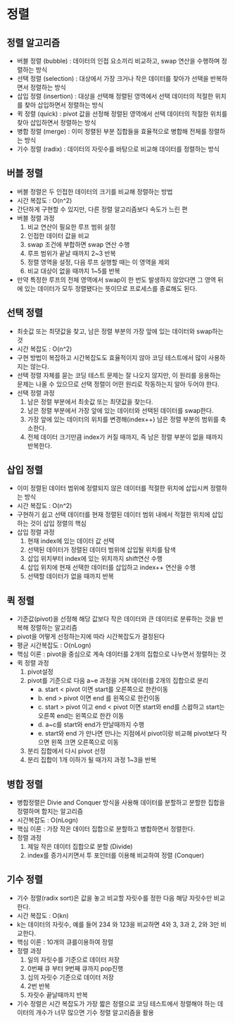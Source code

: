 # 정렬

## 정렬 알고리즘
- 버블 정렬 (bubble) : 데이터의 인접 요소끼리 비교하고, swap 연산을 수행하며 정렬하는 방식
- 선택 정렬 (selection) : 대상에서 가장 크거나 작은 데이터를 찾아가 선택을 반복하면서 정렬하는 방식
- 삽입 정렬 (insertion) : 대상을 선택해 정렬된 영역에서 선택 데이터의 적절한 위치를 찾아 삽입하면서 정렬하는 방식
- 퀵 정렬 (quick) : pivot 값을 선정해 정렬된 영역에서 선택 데이터의 적절한 위치를 찾아 삽입하면서 정렬하는 방식
- 병합 정렬 (merge) : 이미 정렬된 부분 집합들을 효율적으로 병합해 전체를 정렬하는 방식
- 기수 정렬 (radix) : 데이터의 자릿수를 바탕으로 비교해 데이터를 정렬하는 방식

## 버블 정렬
- 버블 정렬은 두 인접한 데이터의 크기를 비교해 정렬하는 방법
- 시간 복잡도 : O(n^2)
- 간단하게 구현할 수 있지만, 다른 정렬 알고리즘보다 속도가 느린 편
- 버블 정렬 과정
  1. 비교 연산이 필요한 루프 범위 설정
  2. 인접한 데이터 값을 비교
  3. swap 조건에 부합하면 swap 연산 수행
  4. 루프 범위가 끝날 때까지 2~3 반복
  5. 정렬 영역을 설정, 다음 루프 실행할 때는 이 영역을 제외
  6. 비교 대상이 없을 때까지 1~5를 반복
- 만약 특정한 루프의 전체 영역에서 swap이 한 번도 발생하지 않았다면 그 영역 뒤에 있는 데이터가 모두 정렬됐다는 뜻이므로 프로세스를 종료해도 된다.

## 선택 정렬
- 최솟값 또는 최댓값을 찾고, 남은 정렬 부분의 가장 앞에 있는 데이터와 swap하는 것
- 시간 복잡도 : O(n^2)
- 구현 방법이 복잡하고 시간복잡도도 효율적이지 않아 코딩 테스트에서 많이 사용하지는 않는다.
- 선택 정렬 자체를 묻는 코딩 테스트 문제는 잘 나오지 않지만, 이 원리를 응용하는 문제는 나올 수 있으므로 선택 정렬이 어떤 원리로 작동하는지 알아 두어야 한다.
- 선택 정렬 과정
  1. 남은 정렬 부분에서 최솟값 또는 최댓값을 찾는다.
  2. 남은 정렬 부분에서 가장 앞에 있는 데이터와 선택된 데이터를 swap한다.
  3. 가장 앞에 있는 데이터의 위치를 변경해(index++) 남은 정렬 부분의 범위를 축소한다.
  4. 전체 데이터 크기만큼 index가 커질 때까지, 즉 남은 정렬 부분이 없을 때까지 반복한다.

## 삽입 정렬
- 이미 정렬된 데이터 범위에 정렬되지 않은 데이터를 적절한 위치에 삽입시켜 정렬하는 방식
- 시간 복잡도 : O(n^2)
- 구현하기 쉽고 선택 데이터를 현재 정렬된 데이터 범위 내에서 적절한 위치에 삽입하는 것이 삽입 정렬의 핵심
- 삽입 정렬 과정
  1. 현재 index에 있는 데이터 값 선택
  2. 선택된 데이터가 정렬된 데이터 범위에 삽입될 위치를 탐색
  3. 삽입 위치부터 index에 있는 위치까지 shift연산 수행
  4. 삽입 위치에 현재 선택한 데이터를 삽입하고 index++ 연산을 수행
  5. 선택할 데이터가 없을 때까지 반복

## 퀵 정렬
- 기준값(pivot)을 선정해 해당 값보다 작은 데이터와 큰 데이터로 분류하는 것을 반복해 정렬하는 알고리즘
- pivot을 어떻게 선정하는지에 따라 시간복잡도가 결정된다
- 평균 시간복잡도 : O(nLogn)
- 핵심 이론 : pivot을 중심으로 계속 데이터를 2개의 집합으로 나누면서 정렬하는 것
- 퀵 정렬 과정
  1. pivot설정
  2. pivot를 기준으로 다음 a~e 과정을 거쳐 데이터를 2개의 집합으로 분리
     - a. start < pivot 이면 start를 오른쪽으로 한칸이동
     - b. end > pivot 이면 end 를 왼쪽으로 한칸이동
     - c. start > pivot 이고 end < pivot 이면 start와 end를 스왑하고 start는 오른쪽 end는 왼쪽으로 한칸 이동
     - d. a~c를 start와 end가 만날때까지 수행
     - e. start와 end 가 만나면 만나는 지점에서 pivot이랑 비교해 pivot보다 작으면 왼쪽 크면 오른쪽으로 이동
  3. 분리 집합에서 다시 pivot 선정
  4. 분리 집합이 1개 이하가 될 때가지 과정 1~3을 반복

## 병합 정렬
- 병합정렬은 Divie and Conquer 방식을 사용해 데이터를 분할하고 분할한 집합을 정렬하며 합치는 알고리즘
- 시간복잡도 : O(nLogn)
- 핵심 이론 : 가장 작은 데이터 집합으로 분할하고 병합하면서 정렬한다.
- 정렬 과정
  1. 제일 작은 데이터 집합으로 분할 (Divide)
  2. index를 증가시키면서 투 포인터를 이용해 비교하여 정렬 (Conquer)

## 기수 정렬
- 기수 정렬(radix sort)은 값을 놓고 비교할 자릿수를 정한 다음 해당 자릿수만 비교한다.
- 시간 복잡도 : O(kn) 
- k는 데이터의 자릿수, 예를 들어 234 와 123을 비교하면 4와 3, 3과 2, 2와 3만 비교한다.
- 핵심 이론 : 10개의 큐를이용하여 정렬
- 정렬 과정 
  1. 일의 자릿수를 기준으로 데이터 저장
  2. 0번째 큐 부터 9번째 큐까지 pop진행
  3. 십의 자릿수 기준으로 데이터 저장
  4. 2번 반복 
  5. 자릿수 끝날때까지 반복
- 기수 정렬은 시간 복잡도가 가장 짧은 정렬으로 코딩 테스트에서 정렬해야 하는 데이터의 개수가 너무 많으면 기수 정렬 알고리즘을 활용


